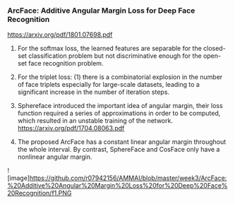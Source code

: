 ### ArcFace: Additive Angular Margin Loss for Deep Face Recognition

https://arxiv.org/pdf/1801.07698.pdf


1. For the softmax loss, the learned features are separable for the closed-set classification problem but not discriminative enough for the open-set face recognition problem.

2. For the triplet loss: (1) there is a combinatorial explosion in the number of face triplets especially for large-scale datasets, leading to a significant increase in the number of iteration steps.

3. Sphereface introduced the important idea of angular margin, their loss function required a series of approximations in order to be computed, which resulted in an unstable training of the network. https://arxiv.org/pdf/1704.08063.pdf

4. The proposed ArcFace has a constant linear angular margin throughout the whole interval. By contrast, SphereFace and CosFace only have a nonlinear angular margin.

![image]https://github.com/r07942156/AMMAI/blob/master/week3/ArcFace:%20Additive%20Angular%20Margin%20Loss%20for%20Deep%20Face%20Recognition/f1.PNG
